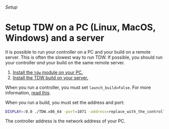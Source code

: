 ###### Setup

# Setup TDW on a PC (Linux, MacOS, Windows) and a server

It is possible to run your controller on a PC and your build on a remote server. This is often the slowest way to run TDW. If possible, you should run your controller *and* your build on the same remote server.

1. [Install the `tdw` module on your PC.](pc.md)
2. [Install the TDW build on your server.](server.md)

When you run a controller, you must set `launch_build=False`. For more information, [read this](../core_concepts/launch_build.md).

When you run a build, you must set the address and port:

```bash
DISPLAY=:0.0 ./TDW.x86_64 -port=1071 -address=replace_with_the_controller_address
```

The controller address is the network address of your PC.